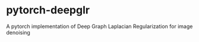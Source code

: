 # pytorch-deepglr
A pytorch implementation of Deep Graph Laplacian Regularization for image denoising
